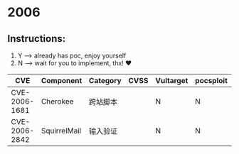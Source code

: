 # 2006

## Instructions:

1. Y --> already has poc, enjoy yourself
2. N --> wait for you to implement, thx! :heart:

| CVE | Component | Category | CVSS | Vultarget | pocsploit | Nuclei | Xray | pocsuite3 | goby | others |
|-----|-----------|----------|------|-----------|-----------|--------|------|-----------|------|--------|
| CVE-2006-1681 | Cherokee | 跨站脚本 |  | N | N | [Y](CVE-2006-1681/poc/nuclei/) | N | N | N | N |
| CVE-2006-2842 | SquirrelMail | 输入验证 |  | N | N | [Y](CVE-2006-2842/poc/nuclei/) | N | N | N | [Y](CVE-2006-2842/poc/others/) |
